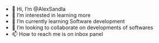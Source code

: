 - 👋 Hi, I’m @AlexSandla
- 👀 I’m interested in learning more 
- 🌱 I’m currently learning Software development
- 💞️ I’m looking to collaborate on developments of softwares
- 📫 How to reach me is on inbox panel

<!---
AlexSandla/AlexSandla is a ✨ special ✨ repository because its `README.md` (this file) appears on your GitHub profile.
You can click the Preview link to take a look at your changes.
--->
